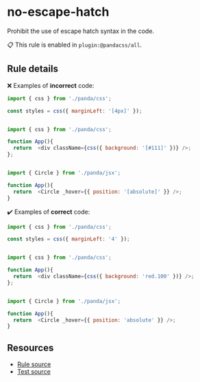 [//]: # (This file is generated by eslint-docgen. Do not edit it directly.)

# no-escape-hatch

Prohibit the use of escape hatch syntax in the code.

📋 This rule is enabled in `plugin:@pandacss/all`.

## Rule details

❌ Examples of **incorrect** code:
```js
import { css } from './panda/css';

const styles = css({ marginLeft: '[4px]' });
```
```js

import { css } from './panda/css';

function App(){
  return  <div className={css({ background: '[#111]' })} />;
};
```
```js

import { Circle } from './panda/jsx';

function App(){
  return  <Circle _hover={{ position: '[absolute]' }} />;
}
```

✔️ Examples of **correct** code:
```js
import { css } from './panda/css';

const styles = css({ marginLeft: '4' });
```
```js

import { css } from './panda/css';

function App(){
  return  <div className={css({ background: 'red.100' })} />;
};
```
```js

import { Circle } from './panda/jsx';

function App(){
  return  <Circle _hover={{ position: 'absolute' }} />;
}
```

## Resources

* [Rule source](/plugin/src/rules/no-escape-hatch.ts)
* [Test source](/tests/no-escape-hatch.test.ts)
